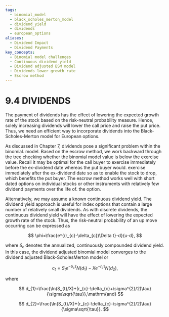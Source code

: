 ```yaml
---
tags:
  - binomial_model
  - black_scholes_merton_model
  - dividend_yield
  - dividends
  - european_options
aliases:
  - Dividend Impact
  - Dividend Payments
key_concepts:
  - Binomial model challenges
  - Continuous dividend yield
  - Dividend adjusted BSM model
  - Dividends lower growth rate
  - Escrow method
---
```


# 9.4 DIVIDENDS

The payment of dividends has the effect of lowering the expected growth rate of the stock based on the risk-neutral probability measure. Hence, solely increasing dividends will lower the call price and raise the put price. Thus, we need an efficient way to incorporate dividends into the Black-Scholes-Merton model for European options.

As discussed in Chapter 7, dividends pose a significant problem within the binomial. model. Based on the escrow method, we work backward through the tree checking whether the binomial model value is below the exercise value. Recall it may be optimal for the call buyer to exercise immediately before the ex-dividend date whereas the put buyer would. exercise immediately after the ex-dividend date so as to enable the stock to drop, which benefits the put buyer. The escrow method works well with short dated options on individual stocks or other instruments with relatively few dividend payments over the life of. the option.

Alternatively, we may assume a known continuous dividend yield. The dividend yield approach is useful for index options that contain a large number of relatively small dividends. As with discrete dividends, the continuous dividend yield will have the effect of lowering the expected growth rate of the stock. Thus, the risk-neutral probability of an up move occurring can be expressed as

$$
\phi=\frac{e^{(r_{c}-\delta_{c})\Delta t}-d}{u-d},
$$

where $\delta_{c}$ denotes the annualized, continuously compounded dividend yield. In this case, the dividend adjusted binomial model converges to the dividend adjusted Black-ScholesMerton model or

$$
c_{t}=S_{t}e^{-\delta_{c}\tau}N(d_{1})-X e^{-r_{c}\tau}N(d_{2}),
$$

where

$$
d_{1}=\frac{\ln(S_{t}/X)+(r_{c}-\delta_{c}+\sigma^{2}/2)\tau}{\sigma\sqrt{\tau}},\mathrm{and}
$$

$$
d_{2}=\frac{\ln(S_{t}/X)+(r_{c}-\delta_{c}-\sigma^{2}/2)\tau}{\sigma\sqrt{\tau}}.
$$
